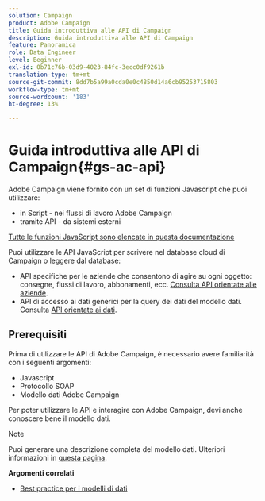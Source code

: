 ```yaml
---
solution: Campaign
product: Adobe Campaign
title: Guida introduttiva alle API di Campaign
description: Guida introduttiva alle API di Campaign
feature: Panoramica
role: Data Engineer
level: Beginner
exl-id: 0b71c76b-03d9-4023-84fc-3ecc0df9261b
translation-type: tm+mt
source-git-commit: 8dd7b5a99a0cda0e0c4850d14a6cb95253715803
workflow-type: tm+mt
source-wordcount: '183'
ht-degree: 13%

---
```


# Guida introduttiva alle API di Campaign{#gs-ac-api}

Adobe Campaign viene fornito con un set di funzioni Javascript che puoi utilizzare:

* in Script - nei flussi di lavoro Adobe Campaign
* tramite API - da sistemi esterni

[Tutte le funzioni JavaScript sono elencate in questa documentazione](https://docs.adobe.com/content/help/en/campaign-classic/technicalresources/api/p-1.html)

Puoi utilizzare le API JavaScript per scrivere nel database cloud di Campaign o leggere dal database:

* API specifiche per le aziende che consentono di agire su ogni oggetto: consegne, flussi di lavoro, abbonamenti, ecc. [Consulta API orientate alle aziende](https://experienceleague.adobe.com/docs/campaign-classic/using/configuring-campaign-classic/api/business-oriented-apis.html).
* API di accesso ai dati generici per la query dei dati del modello dati. Consulta [API orientate ai dati](https://experienceleague.adobe.com/docs/campaign-classic/using/configuring-campaign-classic/api/data-oriented-apis.html).


## Prerequisiti

Prima di utilizzare le API di Adobe Campaign, è necessario avere familiarità con i seguenti argomenti:

* Javascript
* Protocollo SOAP
* Modello dati Adobe Campaign

Per poter utilizzare le API e interagire con Adobe Campaign, devi anche conoscere bene il modello dati.

>[!NOTE]
>Puoi generare una descrizione completa del modello dati. Ulteriori informazioni in [questa pagina](datamodel.md).


**Argomenti correlati**

* [Best practice per i modelli di dati](datamodel-best-practices.md)
